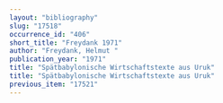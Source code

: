 ```yaml
---
layout: "bibliography"
slug: "17518"
occurrence_id: "406"
short_title: "Freydank 1971"
author: "Freydank, Helmut "
publication_year: "1971"
title: "Spätbabylonische Wirtschaftstexte aus Uruk"
title: "Spätbabylonische Wirtschaftstexte aus Uruk"
previous_item: "17521"
---
```

